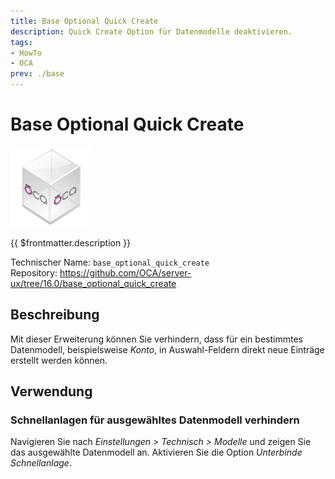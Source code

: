 ```yaml
---
title: Base Optional Quick Create
description: Quick Create Option für Datenmodelle deaktivieren. 
tags:
- HowTo
- OCA
prev: ./base
---
```

# Base Optional Quick Create
![icon_oca_app](attachments/icon_oca_app.png)

{{ $frontmatter.description }}

Technischer Name: `base_optional_quick_create`\
Repository: <https://github.com/OCA/server-ux/tree/16.0/base_optional_quick_create>

## Beschreibung

Mit dieser Erweiterung können Sie verhindern, dass für ein bestimmtes Datenmodell, beispielsweise *Konto*, in Auswahl-Feldern direkt neue Einträge erstellt werden können.

## Verwendung

### Schnellanlagen für ausgewähltes Datenmodell verhindern

Navigieren Sie nach *Einstellungen > Technisch > Modelle* und zeigen Sie das ausgewählte Datenmodell an. Aktivieren Sie die Option *Unterbinde Schnellanlage*.